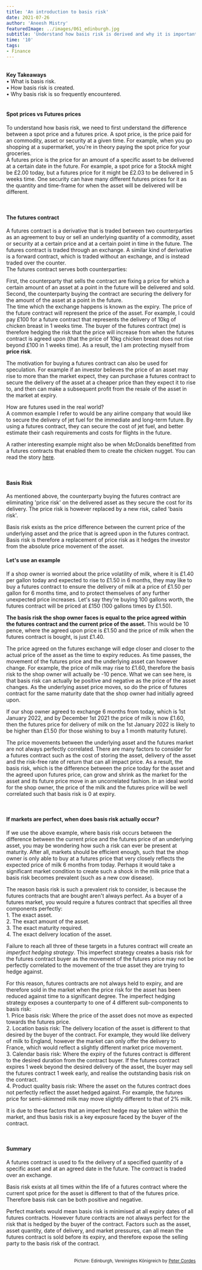 ```yaml
---
title: 'An introduction to basis risk'
date: 2021-07-26
author: 'Aneesh Mistry'
featuredImage: ../images/061_edinburgh.jpg
subtitle: 'Understand how basis risk is derived and why it is important to consider with hedging strategies.'
time: '10'
tags:
- Finance
---
```

<br>
<strong>Key Takeaways</strong><br>
&#8226; What is basis risk.<br>
&#8226; How basis risk is created.<br>
&#8226; Why basis risk is so frequently encountered.<br>


<br>
<h4>Spot prices vs Futures prices</h4>
<p>
To understand how basis risk, we need to first understand the difference between a spot price and a futures price. 
A spot price, is the price paid for an commodity, asset or security at a given time. For example, when you go shopping at a supermarket, you're in theory paying the spot price for your groceries.<br>
A futures price is the price for an amount of a specific asset to be delivered at a certain date in the future. 
For example, a spot price for a StockA might be £2.00 today, but a futures price for it might be £2.03 to be delivered in 5 weeks time. One security can have many different futures prices for it as the quantity and time-frame for when the asset will be delivered will be different. 
</p>
<br>
<h4>The futures contract</h4>
<p>
A futures contract is a derivative that is traded between two counterparties as an agreement to buy or sell an underlying quantity of a commodity, asset or security at a certain price and at a certain point in time in the future. The futures contract is traded
through an exchange. A similar kind of derivative is a forward contract, which is traded without an exchange, and is instead traded over the counter.<br>
The futures contract serves both counterparties:
</p>
<p>
First, the counterparty that sells the contract are fixing a price for which a certain amount of an asset at a point in the future will be delivered and sold.<br>
Second, the counterparty buying the contract are securing the delivery for the amount of the asset at a point in the future.<br>
The time which the exchange happens is known as the expiry. The price of the future contract will represent the price of the asset. For example, I could pay £100 for a future contract that represents the delivery of 10kg of chicken breast in 1 weeks time. The buyer of the futures contract (me) is therefore hedging the risk that the price will increase from when the futures contract is agreed upon (that the price of 10kg chicken breast does not rise beyond £100 in 1 weeks time). As a result, the I am protecting myself from <strong>price risk</strong>.
</p>
<p>
The motivation for buying a futures contract can also be used for speculation. For example if an investor believes the price of an asset may rise to more than the market expect, they can purchase a futures contract to secure the delivery of the asset at a cheaper price than they expect it to rise to, and then can make a subsequent profit from the resale of the asset in the market at expiry. 
</p>
<p>
How are futures used in the real world?<br>
A common example I refer to would be any airline company that would like to secure the delivery of jet fuel for the immediate and long-term future. By using a futures contract, they can secure the cost of jet fuel, and better estimate their cash requirements and costs for flights in the future. 
</p>
<p>
A rather interesting example might also be when McDonalds benefitted from a futures contracts that enabled them to create the chicken nugget. You can read the story <a href="https://www.businessinsider.com/mcdonalds-mcnugget-launch-was-masterminded-by-bridgewater-ray-dalio-2018-4?r=US&IR=T">here</a>.
</p>

<br>
<h4>Basis Risk</h4>
<p>
As mentioned above, the counterparty buying the futures contract are eliminating 'price risk' on the delivered asset as they secure the cost for its delivery. The price risk is however replaced by a new risk, called 'basis risk'.
</p>
<p>
Basis risk exists as the price difference between the current price of the underlying asset and the price that is agreed upon in the futures contract. Basis risk is therefore a replacement of
price risk as it hedges the investor from the absolute price movement of the asset.
</p>
<h4>Let's use an example</h4>
<p>
If a shop owner is worried about the price volatility of milk, where it is £1.40 per gallon today and expected to rise to £1.50 in 6 months, they may like to buy a futures contract to ensure the delivery of milk at a price of £1.50 per gallon for 6 months time, and to protect themselves of any further unexpected price increases. Let's say they're buying 100 gallons worth, the futures contract will be priced at £150 (100 gallons times by £1.50).
</p>
<p>
<strong>The basis risk the shop owner faces is equal to the price agreed within the futures contract 
and the current price of the asset.</strong> This would be 10 pence, where the agreed upon price is £1.50 and the price of milk when the futures contract is bought, is just £1.40. 
</p>
<p>
The price agreed on the futures exchange will edge closer and closer to the actual price of the asset as the time to expiry reduces. As time passes, the movement of the 
futures price and the underlying asset can however change. For example, the price of milk may rise to £1.60, therefore the basis risk to the shop owner will actually be -10 pence. What we can see here, is that 
basis risk can actually be positive and negative as the price of the asset changes. As the underlying asset price moves, so do the price of futures contract for the same maturity date that the shop owner had initially agreed upon.
</p>
<p>
If our shop owner agreed to exchange 6 months from today, which is 1st January 2022, and by December 1st 2021 the price of milk is now £1.60, then the futures price for delivery of milk on the 1st January 2022 is likely to be higher than £1.50 (for those wishing to buy a 1 month maturity future).
</p>
<p>
The price movements between the underlying asset and the futures market are not always perfectly correlated. There are many factors to consider for a futures contract such as the cost of storing the asset, delivery of the asset and the risk-free rate of return that can all impact price. As a result, the basis risk, which is the difference between the price today for the asset and the agreed upon futures price, can grow and shrink as the market for the asset and its future price move in an uncorrelated fashion. In an ideal world for the shop owner, the price of the milk and the futures price will be well correlated such that basis risk is 0 at expiry. 
</p>

<br>
<h4>If markets are perfect, when does basis risk actually occur?</h4>
<p>
If we use the above example, where basis risk occurs between the difference between the current price and the futures price of an underlying asset, you may be wondering how such a risk can ever be present at maturity.
After all, markets should be efficient enough, such that the shop owner is only able to buy at a futures price that very closely reflects the expected price of milk 6 months from today. Perhaps it would take a significant market condition to create such a shock in the milk price that a basis risk becomes prevalent (such as a new cow disease).
</p>
<p>
The reason basis risk is such a prevalent risk to consider, is because the futures contracts that are bought aren't always perfect. As a buyer of a futures market, you would require a futures contract that specifies all three components perfectly:<br>
1. The exact asset.<br>
2. The exact amount of the asset.<br>
3. The exact maturity required.<br>
4. The exact delivery location of the asset.<br>

Failure to reach all three of these targets in a futures contract will create an <i>imperfect hedging strategy</i>. This imperfect strategy creates a basis risk for the futures contract buyer as the movement of the futures price may not be perfectly correlated to the movement of the true asset they are trying to hedge against. 
</p>
<p>
For this reason, futures contracts are not always held to expiry, and are therefore sold in the market when the price risk for the asset has been reduced against time to a significant degree. The imperfect hedging strategy exposes a counterparty to one of 4 different sub-components to basis risk:<br>
1. Price basis risk: Where the price of the asset does not move as expected towards the futures price.<br>
2. Location basis risk: The delivery location of the asset is different to that desired by the buyer of the contract. For example, they would like delivery of milk to England, however the market can only offer the delivery to France, which would reflect a slightly different market price movement.<br>
3. Calendar basis risk: Where the expiry of the futures contract is different to the desired duration from the contract buyer. If the futures contract expires 1 week beyond the desired delivery of the asset, the buyer may sell the futures contract 1 week early, and realise the outstanding basis risk on the contract.<br>
4. Product quality basis risk: Where the asset on the futures contract does not perfectly reflect the asset hedged against. For example, the futures price for semi-skimmed milk may move slightly different to that of 2% milk. 
</p>
<p>
It is due to these factors that an imperfect hedge may be taken within the market, and thus basis risk is a key exposure faced by the buyer of the contract. 
</p>

<br>
<h4>Summary</h4>
<p>
A futures contract is used to fix the delivery of a specified quantity of a specific asset and at an agreed date in the future. The contract is traded over an exchange.
</p>
<p>
Basis risk exists at all times within the life of a futures contract where the current spot price for the asset is different to that of the futures price. Therefore basis risk can be both positive and negative. 
</p>
<p>
Perfect markets would mean basis risk is minimised at all expiry dates of all futures contracts. However future contracts are not always perfect for the risk that is hedged by the buyer of the contract. Factors such as the asset, asset quantity, date of delivery, and market pressures, can all mean the futures contract is sold before its expiry, and therefore expose the selling party to the basis risk of the contract. 
</p>

<br>
<small style="float: right;" >Picture: Edinburgh, Vereinigtes Königreich by <a target="_blank" href="https://unsplash.com/@peter_cordes">Peter Cordes</small></a><br>